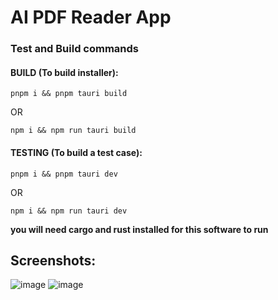 # AI PDF Reader App

### Test and Build commands

#### BUILD (To build installer):

```
pnpm i && pnpm tauri build
```

OR

```
npm i && npm run tauri build
```

#### TESTING (To build a test case):

```
pnpm i && pnpm tauri dev
```

OR

```
npm i && npm run tauri dev
```

**you will need cargo and rust installed for this software to run**

## Screenshots:

![image](https://github.com/man2k/AI-PDFReader/assets/124410051/661beabe-8d57-4054-8f68-94471cf16c67)
![image](https://github.com/man2k/AI-PDFReader/assets/124410051/e0b927ea-cf64-49cf-88ae-2a555a77aa5f)
